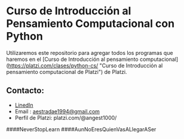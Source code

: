 # Curso de Introducción al Pensamiento Computacional con Python
Utilizaremos este repositorio para agregar todos los programas que haremos en el [Curso de Introducción al pensamiento computacional] (https://platzi.com/clases/python-cs/ "Curso de Introducción al pensamiento computacional de Platzi") de Platzi.

## Contacto:
- [LinedIn](https://www.linkedin.com/in/angel-armando-estrada-engallo-6a9639169/ "LinedIn")
- Email : aestradae1994@gmail.com
- Perfil de Platzi: platzi.com/@angest1000/


####NeverStopLearn
####AunNoEresQuienVasALlegarASer
